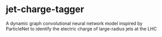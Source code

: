 # jet-charge-tagger
A dynamic graph convolutional neural network model inspired by ParticleNet to identify the electric charge of large-radius jets at the LHC
